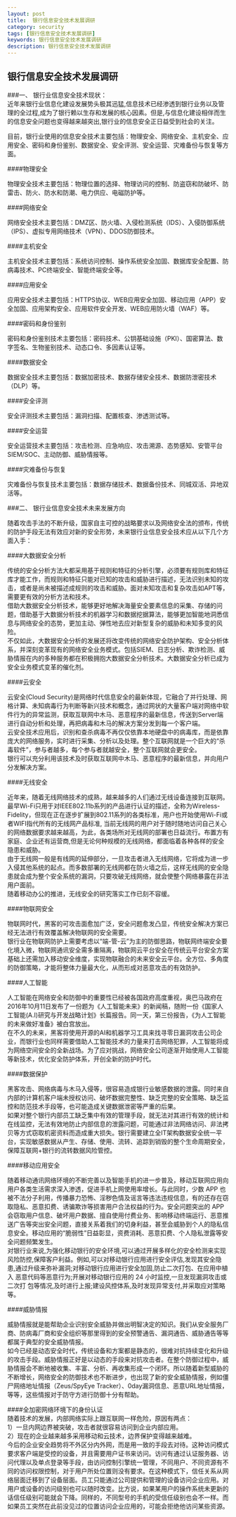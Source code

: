 ```yaml
---
layout: post
title:  银行信息安全技术发展调研
category: security
tags: [银行信息安全技术发展调研]
keywords: 银行信息安全技术发展调研
description: 银行信息安全技术发展调研
---  
```


## 银行信息安全技术发展调研  
###一、	银行业信息安全技术现状：  
近年来银行业信息化建设发展势头极其迅猛,信息技术已经渗透到银行业务以及管理的全过程,成为了银行赖以生存和发展的核心因素。但是,与信息化建设相伴而生的信息安全问题也变得越来越突出,银行业的信息安全正日益受到社会的关注。  

目前，银行业使用的信息安全技术主要包括：物理安全、网络安全、主机安全、应用安全、密码和身份鉴别、数据安全、安全评测、安全运营、灾难备份与恢复等方面。  

####物理安全  

物理安全技术主要包括：物理位置的选择、物理访问的控制、防盗窃和防破坏、防雷击、防火、防水和防潮、电力供应、电磁防护等。  

####网络安全  

网络安全技术主要包括：DMZ区、防火墙、入侵检测系统（IDS）、入侵防御系统（IPS）、虚拟专用网络技术（VPN）、DDOS防御技术。  

####主机安全  

主机安全技术主要包括：系统访问控制、操作系统安全加固、数据库安全配置、防病毒技术、PC终端安全、智能终端安全等。  

####应用安全  

应用安全技术主要包括：HTTPS协议、WEB应用安全加固、移动应用（APP）安全加固、应用架构安全、应用软件安全开发、WEB应用防火墙（WAF）等。  

####密码和身份鉴别  

密码和身份鉴别技术主要包括：密码技术、公钥基础设施（PKI）、国密算法、数字签名、生物鉴别技术、动态口令、多因素认证等。  

####数据安全  

数据安全技术主要包括：数据加密技术、数据存储安全技术、数据防泄密技术（DLP）等。  

####安全评测  

安全评测技术主要包括：漏洞扫描、配置核查、渗透测试等。  

####安全运营  

安全运营技术主要包括：攻击检测、应急响应、攻击溯源、态势感知、安管平台SIEM/SOC、主动防御、威胁情报等。  

####灾难备份与恢复  

灾难备份与恢复技术主要包括：数据存储技术、数据备份技术、同城双活、异地双活等。  

###二、	银行业信息安全技术未来发展方向  

随着攻击手法的不断升级，国家自主可控的战略要求以及网络安全法的颁布，传统的防护手段无法有效应对新的安全形势，未来银行业信息安全技术应从以下几个方面入手：  

####大数据安全分析  

传统的安全分析方法大都采用基于规则和特征的分析引擎，必须要有规则库和特征库才能工作，而规则和特征只能对已知的攻击和威胁进行描述，无法识别未知的攻击，或者是尚未被描述成规则的攻击和威胁。面对未知攻击和复杂攻击如APT等，需要更有效的分析方法和技术。  
借助大数据安全分析技术，能够更好地解决海量安全要素信息的采集、存储的问题，借助基于大数据分析技术的机器学习和数据挖据算法，能够更加智能地洞悉信息与网络安全的态势，更加主动、弹性地去应对新型复杂的威胁和未知多变的风险。  
不仅如此，大数据安全分析的发展还将改变传统的网络安全防护架构、安全分析体系，并深刻变革现有的网络安全业务模式。包括SIEM、日志分析、欺诈检测、威胁情报在内的多种服务都在积极拥抱大数据安全分析技术。大数据安全分析已成为安全业务模式变革的催化剂。  

####云安全  

云安全(Cloud Security)是网络时代信息安全的最新体现，它融合了并行处理、网格计算、未知病毒行为判断等新兴技术和概念，通过网状的大量客户端对网络中软件行为的异常监测，获取互联网中木马、恶意程序的最新信息，传送到Server端进行自动分析和处理，再把病毒和木马的解决方案分发到每一个客户端。  
云安全技术应用后，识别和查杀病毒不再仅仅依靠本地硬盘中的病毒库，而是依靠庞大的网络服务，实时进行采集、分析以及处理。整个互联网就是一个巨大的“杀毒软件”，参与者越多，每个参与者就越安全，整个互联网就会更安全。  
银行可以充分利用该技术及时获取互联网中木马、恶意程序的最新信息，并向用户分发解决方案。  

####无线安全  

近年来，随着无线网络技术的成熟，越来越多的人们通过无线设备连接到互联网。最早Wi-Fi只用于对IEEE802.11b系列的产品进行认证的描述，全称为Wireless-Fidelity，但现在正在逐步扩展到802.11系列的各类标准，用户也开始使用Wi-Fi或者WIFI指代所有的无线网产品标准,  当前无线网的用户对于随时随地访问自己关心的网络数据要求越来越高，为此，各类场所对无线网的部署也日益流行。布置方有家庭、企业还有运营商,但是无论何种规模的无线网络，都面临着各种各样的安全隐患和威胁。  
由于无线网一般是有线网的延伸部分，一旦攻击者进入无线网络，它将成为进一步入侵其他系统的起点。而多数部署的无线网都在防火墙之后，这样无线网的安全隐患就会成为整个安全系统的漏洞，只要攻破无线网络，就会使整个网络暴露在非法用户面前。  
随着移动办公的推进，无线安全的研究落实工作已刻不容缓。  

####物联网安全  

物联网时代，黑客的可攻击面愈加广泛，安全问题愈发凸显，传统安全解决方案已经无法进行有效覆盖解决物联网的安全需要。  
银行业在物联网防护上需要考虑以“端-管-云”为主的防御思路，物联网终端安全要化境入微，物联网通讯安全需多重隔离，物联网云平台安全在传统云平台安全方案基础上还需加入移动安全维度，实现物联融合的未来安全云平台。全方位、多角度的防御策略，才能将整体力量最大化，从而形成对恶意攻击的有效防护。

####人工智能  

人工智能在网络安全和防御中的重要性已经被各国政府高度重视，奥巴马政府在2016年10月11日发布了一份题为《人工智能未来》的新闻稿，随附一份《国家人工智能(A.I)研究与开发战略计划》长篇报告。同一天，第三份报告，《为人工智能的未来做好准备》被白宫放出。  
在不久的未来，黑客将使用开源的AI和机器学习工具来找寻零日漏洞攻击公司企业，而银行业也同样需要借助人工智能技术的力量来打击网络犯罪，人工智能将成为网络空间安全的全新战场。为了应对挑战，网络安全公司逐渐开始使用人工智能等新技术，优化安全防护体系，开创全新的防护时代。    

####数据保护  

黑客攻击、网络病毒与木马入侵等，很容易造成银行业敏感数据的泄露。同时来自内部的计算机客户端未授权访问、破坏数据完整性、缺乏完整的安全策略、缺乏监控和防范技术手段等，也可能造成关键数据泄密等严重的后果。  
如果对整个银行内部员工缺乏集中有效的管理手段，就无法对其进行有效的统计和在线监控，无法有效地防止内部信息的泄露问题，可能通过非法网络访问、非法拷贝等方式窃取机密资料而造成重大损失。银行需要建立全IT架构数据安全统一平台，实现敏感数据从产生、存储、使用、流转、追踪到销毁的整个生命周期安全，保障互联网+银行的流转数据风险管控。  

####移动应用安全  

随着移动通讯网络环境的不断完善以及智能手机的进一步普及，移动互联网应用向用户各类生活需求深入渗透，促进手机上网使用率增长。与此同时，少数 APP 也被不法分子利用，传播暴力恐怖、淫秽色情及谣言等违法违规信息，有的还存在窃取隐私、恶意扣费、诱骗欺诈等损害用户合法权益的行为。安全问题突出的 APP 会窃取用户信息、破坏用户数据、擅自使用付费业务、影响移动终端运行、恶意推送广告等突出安全问题，直接关系着我们的切身利益，甚至会威胁到个人的隐私信息安全。移动应用的“脆弱性”日益彰显，资费消耗、恶意扣费、个人隐私泄露等安全问题频繁发生。  
对银行业来说,为强化移动银行的安全环境,可以通过开展多样化的安全检测来实现风险防控,保障客户利益。例如,可以对移动银行应用进行安全评估,发现其安全隐 患,通过升级来弥补漏洞;对移动银行应用进行安全加固,防止二次打包、在应用中植入 恶意代码等恶意行为;开展对移动银行应用的 24 小时监控,一旦发现漏洞攻击或二次打 包等情况,及时进行上报;建设风控体系,及时发现异常支付,并采取应对策略等。  

####威胁情报  

威胁情报就是能帮助企业识别安全威胁并做出明智决定的知识。我们从安全服务厂商、防病毒厂商和安全组织等那里得到的安全预警通告、漏洞通告、威胁通告等等都属于典型的安全威胁情报。  
如今已经是动态安全时代，传统设备和方案都是静态的，很难对抗持续变化和升级的攻击手段。威胁情报正好是以动态的手段来对抗攻击者。在整个防御过程中，威胁情报会不断地被收集、丰富、分析、再收集形成一个闭环。所以随着新型威胁的不断增长，网络安全的防御技术也不断进步，也出现了新的安全威胁情报，例如僵尸网络地址情报（Zeus/SpyEye Tracker）、0day漏洞信息、恶意URL地址情报，等等，这些情报对于防守方进行防御十分有帮助。  


####全加密网络环境下的身份认证  
随着技术的发展，内部网络实际上跟互联网一样危险，原因有两点：  
1）一旦内网边界被突破，攻击者就很容易访问到企业内部应用。  
2）现在的企业越来越多采用移动和云技术，边界保护变得越来越难。  
今后的企业安全趋势将不外区分内外网，而是用一致的手段去对待。这种访问模式要求客户端是受控的设备，并且需要用户证书来访问。访问有通过认证服务器、访问代理以及单点登录等手段，由访问控制引擎统一管理，不同用户、不同资源有不同的访问权限控制，对于用户所处位置则没有要求。在这种模式下，信任关系从网络层面迁移到了设备层面。员工只能通过公司提供和管理的设备访问企业应用。对用户或设备的访问级别也可以随时改变。比方说，如果某用户的操作系统未更新的话信任级别可能就会下降。同样的，不同型号的手机的受信任级别也会不一样。而如果员工突然在此前没见过的位置访问企业应用的，可能会拒绝他访问某些资源。  












		


